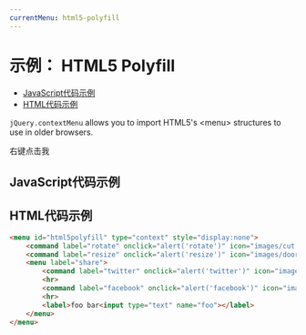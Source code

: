 ```yaml
---
currentMenu: html5-polyfill 
---
```


# 示例： HTML5 Polyfill

<!-- START doctoc generated TOC please keep comment here to allow auto update -->
<!-- DON'T EDIT THIS SECTION, INSTEAD RE-RUN doctoc TO UPDATE -->


- [JavaScript代码示例](#example-code)
- [HTML代码示例](#example-html)

<!-- END doctoc generated TOC please keep comment here to allow auto update -->

`jQuery.contextMenu` allows you to import HTML5's &lt;menu&gt; structures to use in older browsers. 

<span class="context-menu-one btn btn-neutral" contextmenu="html5polyfill">右键点击我</span>

## JavaScript代码示例

<script type="text/javascript" class="showcase">
$(function(){
    $.contextMenu('html5');
});
</script>

## HTML代码示例
<div style="display:none;" class="showcase" data-showcase-import=".context-menu-one"></div>

```html
<menu id="html5polyfill" type="context" style="display:none">  
    <command label="rotate" onclick="alert('rotate')" icon="images/cut.png">
    <command label="resize" onclick="alert('resize')" icon="images/door.png">
    <menu label="share">
        <command label="twitter" onclick="alert('twitter')" icon="images/page_white_copy.png">
        <hr>
        <command label="facebook" onclick="alert('facebook')" icon="images/page_white_edit.png">
        <hr>
        <label>foo bar<input type="text" name="foo"></label>
    </menu>
</menu>
```

<menu id="html5polyfill" type="context" style="display:none">  
    <command label="rotate" onclick="alert('rotate')" icon="images/cut.png">
    <command label="resize" onclick="alert('resize')" icon="images/door.png">
    <menu label="share">
        <command label="twitter" onclick="alert('twitter')" icon="images/page_white_copy.png">
        <hr>
        <command label="facebook" onclick="alert('facebook')" icon="images/page_white_edit.png">
        <hr>
        <label>foo bar<input type="text" name="foo"></label>
    </menu>
</menu>